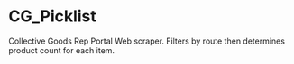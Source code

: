 # CG_Picklist
Collective Goods Rep Portal Web scraper. Filters by route then determines product count for each item.
